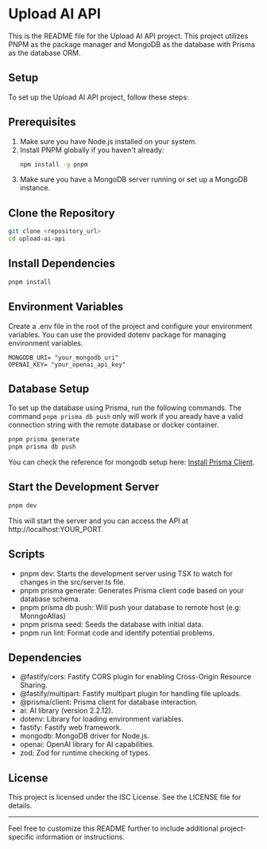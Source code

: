 # Upload AI API

This is the README file for the Upload AI API project. This project utilizes PNPM as the package manager and MongoDB as the database with Prisma as the database ORM.

## Setup

To set up the Upload AI API project, follow these steps:

## Prerequisites

1. Make sure you have Node.js installed on your system.
2. Install PNPM globally if you haven't already:
    ```bash
    npm install -g pnpm
    ```
3. Make sure you have a MongoDB server running or set up a MongoDB instance.

## Clone the Repository

```bash
git clone <repository_url>
cd upload-ai-api
```

## Install Dependencies

```bash
pnpm install
```
## Environment Variables

Create a .env file in the root of the project and configure your environment variables. You can use the provided dotenv package for managing environment variables.

```env
MONGODB_URI= "your_mongodb_uri"
OPENAI_KEY= "your_openai_api_key"
```

## Database Setup

To set up the database using Prisma, run the following commands. The command `pnpm prisma db push` only will work if you aready have a valid connection string with the remote database or docker container.

```bash
pnpm prisma generate
pnpm prisma db push
```
You can check the reference for mongodb setup here: [Install Prisma Client](https://www.prisma.io/docs/getting-started/setup-prisma/start-from-scratch/mongodb/install-prisma-client-typescript-mongodb").

## Start the Development Server

```bash
pnpm dev
```
This will start the server and you can access the API at http://localhost:YOUR_PORT.

## Scripts
- pnpm dev: Starts the development server using TSX to watch for changes in the src/server.ts file.
- pnpm prisma generate: Generates Prisma client code based on your database schema.
- pnpm prisma db push: Will push your database to remote host (e.g: MonngoAtlas)
- pnpm prisma seed: Seeds the database with initial data.
- pnpm run lint: Format code and identify potential problems.

## Dependencies
- @fastify/cors: Fastify CORS plugin for enabling Cross-Origin Resource Sharing.
- @fastify/multipart: Fastify multipart plugin for handling file uploads.
- @prisma/client: Prisma client for database interaction.
- ai: AI library (version 2.2.12).
- dotenv: Library for loading environment variables.
- fastify: Fastify web framework.
- mongodb: MongoDB driver for Node.js.
- openai: OpenAI library for AI capabilities.
- zod: Zod for runtime checking of types.

## License
This project is licensed under the ISC License. See the LICENSE file for details.

---

Feel free to customize this README further to include additional project-specific information or instructions.